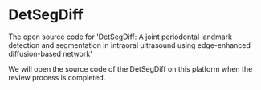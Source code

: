 # DetSegDiff

The open source code for 'DetSegDiff: A joint periodontal landmark detection and segmentation
in intraoral ultrasound using edge-enhanced diffusion-based network'

We will open the source code of the DetSegDiff on this platform when the review process is completed.
